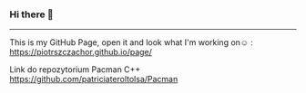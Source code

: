 ### Hi there 👋
---
This is my GitHub Page, open it and look what I'm working on:relaxed: : https://piotrszczachor.github.io/page/


Link do repozytorium Pacman C++ https://github.com/patriciateroltolsa/Pacman

<!--
**PiotrSzczachor/PiotrSzczachor** is a ✨ _special_ ✨ repository because its `README.md` (this file) appears on your GitHub profile.

Here are some ideas to get you started:

- 🔭 I’m currently working on ...
- 🌱 I’m currently learning ...
- 👯 I’m looking to collaborate on ...
- 🤔 I’m looking for help with ...
- 💬 Ask me about ...
- 📫 How to reach me: ...
- 😄 Pronouns: ...
- ⚡ Fun fact: ...
-->
